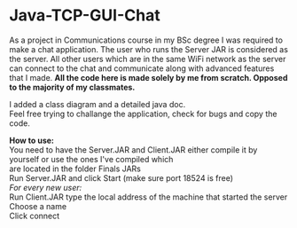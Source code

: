 # Java-TCP-GUI-Chat
As a project in Communications course in my BSc degree I was required to make a chat application. 
The user who runs the Server JAR is considered as the server.
All other users which are in the same WiFi network as the server can connect to the chat and communicate along with advanced features that I made. 
<strong>All the code here is made solely by me from scratch. Opposed to the majority of my classmates.</strong>

I added a class diagram and a detailed java doc.<br>
Feel free trying to challange the application, check for bugs and copy the code.
<br>

<strong>How to use:</strong><Br>
  You need to have the Server.JAR and Client.JAR either compile it by yourself or use the ones I've compiled which<br>
  are located in the folder Finals JARs<br>
  Run Server.JAR and click Start (make sure port 18524 is free)<br>
  <i>For every new user:</i><br>
    Run Client.JAR type the local address of the machine that started the server<br>
    Choose a name<br>
    Click connect

